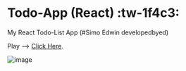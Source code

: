 # Todo-App (React)   :tw-1f4c3:

My React Todo-List App (#Simo Edwin
developedbyed)

Play --> [Click Here](https://my-todolist-react-app.herokuapp.com/).

![image](https://user-images.githubusercontent.com/33638657/111487163-cbb18e80-8740-11eb-83b0-83ff8c562192.png)

